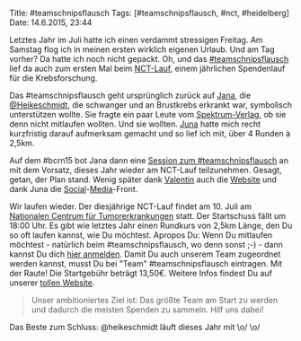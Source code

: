 Title: #teamschnipsflausch
Tags: [#teamschnipsflausch, #nct, #heidelberg]
Date: 14.6.2015, 23:44

Letztes Jahr im Juli hatte ich einen verdammt stressigen Freitag. Am Samstag flog ich in meinen ersten wirklich eigenen Urlaub. Und am Tag vorher? Da hatte ich noch nicht gepackt. Oh, und das [#teamschnipsflausch](http://blog.zinkens.de/teamschnipsflausch-oder-die-wunderbare-macht-des-symbolischen/) lief da auch zum ersten Mal beim [NCT-Lauf](http://www.nct-heidelberg.de/das-nct/spenden/nct-lauf.html), einem jährlichen Spendenlauf für die Krebsforschung.

Das #teamschnipsflausch geht ursprünglich zurück auf [Jana](http://diewortratgeberin.de), die [@Heikeschmidt](https://twitter.com/Heikeschmidt), die schwanger und an Brustkrebs erkrankt war, symbolisch unterstützen wollte. Sie fragte ein paar Leute vom [Spektrum-Verlag](https://twitter.com/spektrum), ob sie denn nicht mitlaufen wollten. Und sie wollten. [Juna](http://junaimnetz.de) hatte mich recht kurzfristig darauf aufmerksam gemacht und so lief ich mit, über 4 Runden à 2,5km.

Auf dem #bcrn15 bot Jana dann eine [Session zum #teamschnipsflausch](http://schnipsflaus.ch/2015/06/ein-wiedersehen-mit-dem-teamschnipsflausch/) an mit dem Vorsatz, dieses Jahr wieder am NCT-Lauf teilzunehmen. Gesagt, getan, der Plan stand. Wenig später dank [Valentin](http://chillr.de) auch die [Website](http://schnipsflaus.ch) und dank Juna die [Social](https://www.facebook.com/teamschnipsflausch)-[Media](https://twitter.com/schnipsflausch)-Front.

Wir laufen wieder. Der diesjährige NCT-Lauf findet am 10. Juli am [Nationalen Centrum für Tumorerkrankungen](http://www.openstreetmap.org/way/35534679) statt. Der Startschuss fällt um 18:00 Uhr. Es gibt wie letztes Jahr einen Rundkurs von 2,5km Länge, den Du so oft laufen kannst, wie Du möchtest. Apropos Du: Wenn Du mitlaufen möchtest - natürlich beim #teamschnipsflausch, wo denn sonst ;-) - dann kannst Du dich [hier anmelden](https://my.raceresult.com/31812/registration?lang=de&mode=1). Damit Du auch unserem Team zugeordnet werden kannst, musst Du bei "Team" #teamschnipsflausch eintragen. Mit der Raute! Die Startgebühr beträgt 13,50€. Weitere Infos findest Du auf unserer [tollen Website](http://schnipsflaus.ch/zum-lauf-fuer-das-team-anmelden/).

> Unser ambitioniertes Ziel ist: Das größte Team am Start zu werden und dadurch die meisten Spenden zu sammeln. Hilf uns dabei!

Das Beste zum Schluss: @heikeschmidt läuft dieses Jahr mit \o/ \o/